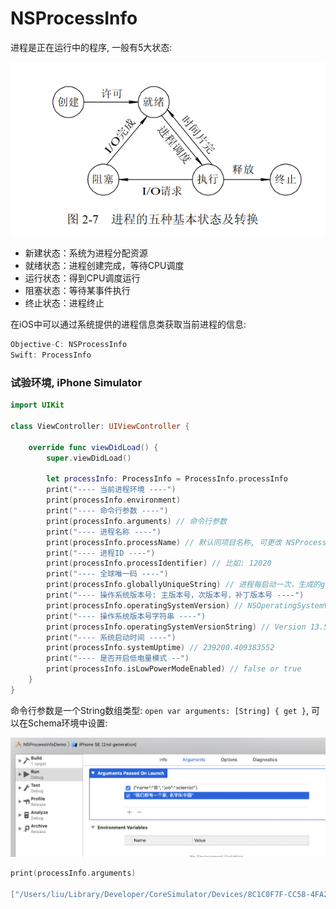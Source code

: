 # NSProcessInfo

进程是正在运行中的程序, 一般有5大状态:

![](images/2.png)  

- 新建状态：系统为进程分配资源
- 就绪状态：进程创建完成，等待CPU调度
- 运行状态：得到CPU调度运行
- 阻塞状态：等待某事件执行
- 终止状态：进程终止  

在iOS中可以通过系统提供的进程信息类获取当前进程的信息:  
```swift
Objective-C: NSProcessInfo
Swift: ProcessInfo
```

### 试验环境, iPhone Simulator

```swift
import UIKit

class ViewController: UIViewController {

    override func viewDidLoad() {
        super.viewDidLoad()
     
        let processInfo: ProcessInfo = ProcessInfo.processInfo
        print("---- 当前进程环境 ----")
        print(processInfo.environment)
        print("---- 命令行参数 ----")
        print(processInfo.arguments) // 命令行参数
        print("---- 进程名称 ----")
        print(processInfo.processName) // 默认同项目名称, 可更改 NSProcessInfoDemo
        print("---- 进程ID ----")
        print(processInfo.processIdentifier) // 比如: 12020
        print("---- 全球唯一码 ----")
        print(processInfo.globallyUniqueString) // 进程每启动一次，生成的globallyUniqueString都不同 3B1C4252-8AA3-4F6F-B4D4-D70B678FEAC1-12020-0000D969A9B6DFF7
        print("---- 操作系统版本号: 主版本号，次版本号，补丁版本号 ----")
        print(processInfo.operatingSystemVersion) // NSOperatingSystemVersion(majorVersion: 13, minorVersion: 5, patchVersion: 0)
        print("---- 操作系统版本号字符串 ----")
        print(processInfo.operatingSystemVersionString) // Version 13.5 (Build 17F61)
        print("---- 系统启动时间 ----")
        print(processInfo.systemUptime) // 239200.409383552
        print("---- 是否开启低电量模式 --")
        print(processInfo.isLowPowerModeEnabled) // false or true
    }
}
```

命令行参数是一个String数组类型: `open var arguments: [String] { get }`, 可以在Schema环境中设置:  

![](images/3.png)

```swift
print(processInfo.arguments)  

["/Users/liu/Library/Developer/CoreSimulator/Devices/8C1C0F7F-CC58-4FA2-BB45-BE7B18C6301F/data/Containers/Bundle/Application/E7D5FA34-0A76-43F6-A932-6567B6FB5669/NSProcessInfoDemo.app/NSProcessInfoDemo", "{name:刘,", "job:scientist}", "我们都有一个家, 名字叫中国"]
```